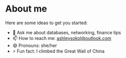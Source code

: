 # About me

Here are some ideas to get you started:

- 💬 Ask me about databases, networking, finance tips
- 📫 How to reach me: ashleysokol@outlook.com
- 😄 Pronouns: she/her
- ⚡ Fun fact: I climbed the Great Wall of China
